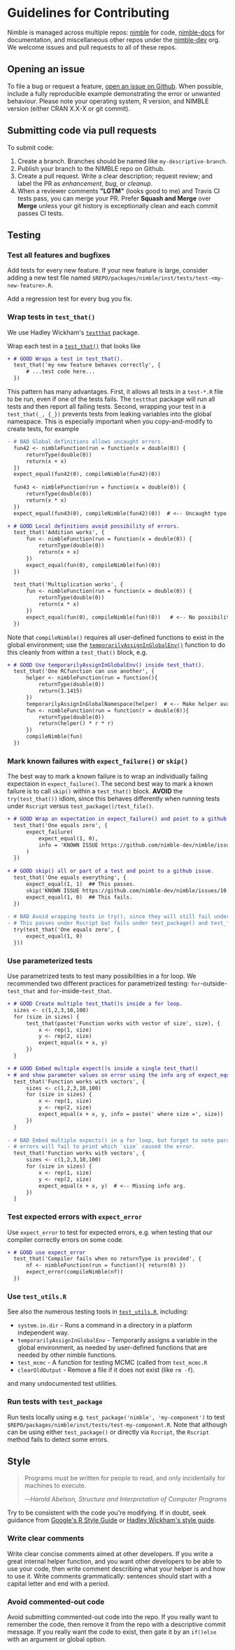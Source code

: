 # Guidelines for Contributing

Nimble is managed across multiple repos:
[nimble](https://github.com/nimble-dev/nimble) for code,
[nimble-docs](https://github.com/nimble-dev/nimble) for documentation,
and miscellaneous other repos under the [nimble-dev](https://github.com/nimble-dev) org.
We welcome issues and pull requests to all of these repos.

## Opening an issue

To file a bug or request a feature,
[open an issue on Github](https://github.com/nimble-dev/nimble/issues/new).
When possible, include a fully reproducible example demonstrating the error or unwanted behaviour.
Please note your operating system, R version, and NIMBLE version (either CRAN X.X-X or git commit).

## Submitting code via pull requests

To submit code:

1.  Create a branch. Branches should be named like `my-descriptive-branch`.
2.  Publish your branch to the NIMBLE repo on Github.
3.  Create a pull request. Write a clear description; request review; and
    label the PR as *enhancement*, *bug*, or *cleanup*.
4.  When a reviewer comments **"LGTM"** (looks good to me) and
    Travis CI tests pass, you can merge your PR.
    Prefer **Squash and Merge** over **Merge** unless your git history is
    exceptionally clean and each commit passes CI tests.

## Testing

### Test all features and bugfixes

Add tests for every new feature.
If your new feature is large, consider adding a new test file named `$REPO/packages/nimble/inst/tests/test-<my-new-feature>.R`.

Add a regression test for every bug you fix.

### Wrap tests in `test_that()`

We use Hadley Wickham's [`testthat`](https://www.rdocumentation.org/packages/testthat/versions/1.0.2) package.

Wrap each test in a [`test_that()`](https://www.rdocumentation.org/packages/testthat/versions/1.0.2/topics/test_that) that looks like
```diff
+ # GOOD Wraps a test in test_that().
  test_that('my new feature behaves correctly', {
      # ...test code here...
  })
```
This pattern has many advantages.
First, it allows all tests in a `test-*.R` file to be run, even if one of the tests fails.
The `testthat` package will run all tests and then report all failing tests.
Second, wrapping your test in a `test_that(_, {_})` prevents tests from leaking variables into the global namespace.
This is especially important when you copy-and-modify to create tests, for example
```diff
- # BAD Global definitions allows uncaught errors.
  fun42 <- nimbleFunction(run = function(x = double(0)) {
      returnType(double(0))
      return(x + x)
  })
  expect_equal(fun42(0), compileNimble(fun42)(0))
  
  fun43 <- nimbleFunction(run = function(x = double(0)) {
      returnType(double(0))
      return(x * x)
  })
  expect_equal(fun43(0), compileNimble(fun42)(0))  # <-- Uncaught typo here.

+ # GOOD Local definitions avoid possibility of errors.
  test_that('Addition works', {
      fun <- nimbleFunction(run = function(x = double(0)) {
          returnType(double(0))
          return(x + x)
      })
      expect_equal(fun(0), compileNimble(fun)(0))
  })
  
  test_that('Multiplication works', {
      fun <- nimbleFunction(run = function(x = double(0)) {
          returnType(double(0))
          return(x * x)
      })
      expect_equal(fun(0), compileNimble(fun)(0))   # <-- No possibility of typo.
  })
```
Note that `compileNimble()` requires all user-defined functions to exist in the global environment; use the [`temporarilyAssignInGlobalEnv()`](https://github.com/nimble-dev/nimble/blob/b4129f2/packages/nimble/inst/tests/test_utils.R#L22) function to do this cleanly from within a `test_that()` block, e.g.
```diff
+ # GOOD Use temporarilyAssignInGlobalEnv() inside test_that().
  test_that('One RCfunction can use another', {
      helper <- nimbleFunction(run = function(){
          returnType(double(0))
          return(3.1415)
      })
      temporarilyAssignInGlobalNamespace(helper)  # <-- Make helper available.
      fun <- nimbleFunction(run = function(r = double(0)){
          returnType(double(0))
          return(helper() * r * r)
      })
      compileNimble(fun)
  })
```

### Mark known failures with `expect_failure()` or `skip()`

The best way to mark a known failure is to wrap an individually failing expectaion in `expect_failure()`.
The second best way to mark a known failure is to call `skip()` within a `test_that()` block.
**AVOID** the `try(test_that())` idiom, since this behaves differently when running tests under `Rscript` versus `test_package()/test_file()`.
```diff
+ # GOOD Wrap an expectation in expect_failure() and point to a github issue.
  test_that('One equals zero', {
      expect_failure(
          expect_equal(1, 0),
          info = 'KNOWN ISSUE https://github.com/nimble-dev/nimble/issues/10'
      )
  })
  
+ # GOOD skip() all or part of a test and point to a github issue.
  test_that('One equals everything', {
      expect_equal(1, 1)  ## This passes.
      skip('KNOWN ISSUE https://github.com/nimble-dev/nimble/issues/10')
      expect_equal(1, 0)  ## This fails.
  })
  
- # BAD Avoid wrapping tests in try(), since they will still fail under `test_package()`.
- # This passes under Rscript but fails under test_package() and test_file().
  try(test_that('One equals zero', {
      expect_equal(1, 0)
  }))
```

### Use parameterized tests

Use parametrized tests to test many possibilities in a for loop.
We recommended two different practices for parametrized testing: `for`-outside-`test_that` and `for`-inside-`test_that`.
```diff
+ # GOOD Create multiple test_that()s inside a for loop.
  sizes <- c(1,2,3,10,100)
  for (size in sizes) {
      test_that(paste('Function works with vector of size', size), {
          x <- rep(1, size)
          y <- rep(2, size)
          expect_equal(x + x, y)
      })
  }

+ # GOOD Embed multiple expect()s inside a single test_that()
+ # and show parameter values on error using the info arg of expect_equal().
  test_that('Function works with vectors', {
      sizes <- c(1,2,3,10,100)
      for (size in sizes) {
          x <- rep(1, size)
          y <- rep(2, size)
          expect_equal(x + x, y, info = paste(' where size =', size))
      })
  }
  
- # BAD Embed multiple expects() in a for loop, but forget to note parameter:
- # errors will fail to print which `size` caused the error.
  test_that('Function works with vectors', {
      sizes <- c(1,2,3,10,100)
      for (size in sizes) {
          x <- rep(1, size)
          y <- rep(2, size)
          expect_equal(x + x, y)  # <-- Missing info arg.
      })
  }
```

### Test expected errors with `expect_error`

Use `expect_error` to test for expected errors,
e.g. when testing that our compiler correctly errors on some code.
```diff
+ # GOOD use expect_error
  test_that('Compiler fails when no returnType is provided', {
      nf <- nimbleFunction(run = function(){ return(0) })
      expect_error(compileNimble(nf))
  })
```

### Use `test_utils.R`

See also the numerous testing tools in [`test_utils.R`](https://github.com/nimble-dev/nimble/blob/devel/packages/nimble/inst/tests/test_utils.R), including:

-   `system.in.dir` -
    Runs a command in a directory in a platform independent way.
-   `temporarilyAssignInGlobalEnv` -
    Temporarily assigns a variable in the global environment, as needed by
    user-defined functions that are needed by other nimble functions.
-   `test_mcmc` - A function for testing MCMC (called from `test_mcmc.R`
-   `clearOldOutput` - Remove a file if it does not exist (like `rm -f`).

and many undocumented test utilities.

### Run tests with `test_package`

Run tests locally using e.g. `test_package('nimble', 'my-component')` to test `$REPO/packages/nimble/inst/tests/test-my-component.R`.
Note that although can be using either `test_package()` or directly via `Rscript`, the `Rscript` method fails to detect some errors.

## Style

> Programs must be written for people to read,
> and only incidentally for machines to execute.
>
> --<cite>Harold Abelson, Structure and Interpretation of Computer Programs</cite>

Try to be consistent with the code you're modifying.
If in doubt, seek guidance from
[Google's R Style Guide](https://google.github.io/styleguide/Rguide.xml) or
[Hadley Wickham's style guide](http://adv-r.had.co.nz/Style.html).

### Write clear comments

Write clear concise comments aimed at other developers.
If you write a great internal helper function,
and you want other developers to be able to use your code,
then write comment describing what your helper is and how to use it.
Write comments grammatically:
sentences should start with a capital letter and end with a period.

### Avoid commented-out code

Avoid submitting commented-out code into the repo.
If you really want to remember the code, then remove it from the repo with a descriptive commit message.
If you really want the code to exist, then gate it by an `if()else` with an argument or global option.
